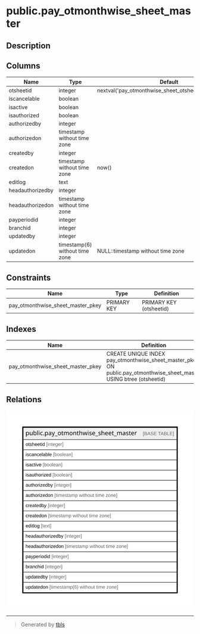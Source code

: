 # public.pay_otmonthwise_sheet_master

## Description

## Columns

| Name | Type | Default | Nullable | Children | Parents | Comment |
| ---- | ---- | ------- | -------- | -------- | ------- | ------- |
| otsheetid | integer | nextval('pay_otmonthwise_sheet_otsheetid_seq'::regclass) | false |  |  |  |
| iscancelable | boolean |  | true |  |  |  |
| isactive | boolean |  | true |  |  |  |
| isauthorized | boolean |  | true |  |  |  |
| authorizedby | integer |  | true |  |  |  |
| authorizedon | timestamp without time zone |  | true |  |  |  |
| createdby | integer |  | true |  |  |  |
| createdon | timestamp without time zone | now() | true |  |  |  |
| editlog | text |  | true |  |  |  |
| headauthorizedby | integer |  | true |  |  |  |
| headauthorizedon | timestamp without time zone |  | true |  |  |  |
| payperiodid | integer |  | true |  |  |  |
| branchid | integer |  | true |  |  |  |
| updatedby | integer |  | true |  |  |  |
| updatedon | timestamp(6) without time zone | NULL::timestamp without time zone | true |  |  |  |

## Constraints

| Name | Type | Definition |
| ---- | ---- | ---------- |
| pay_otmonthwise_sheet_master_pkey | PRIMARY KEY | PRIMARY KEY (otsheetid) |

## Indexes

| Name | Definition |
| ---- | ---------- |
| pay_otmonthwise_sheet_master_pkey | CREATE UNIQUE INDEX pay_otmonthwise_sheet_master_pkey ON public.pay_otmonthwise_sheet_master USING btree (otsheetid) |

## Relations

![er](public.pay_otmonthwise_sheet_master.svg)

---

> Generated by [tbls](https://github.com/k1LoW/tbls)
